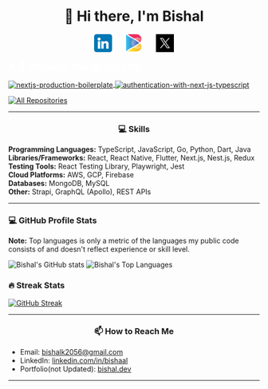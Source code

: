 <h1 align="center"> 👋 Hi there, I'm Bishal</h1>

<!-- Social icons section -->
<p align="center">
  <a href="https://www.linkedin.com/in/bishaal/" target="_blank" rel="noopener noreferrer"><img width="36px" alt="LinkedIn" title="LinkedIn" src="./assets/linkedin.png"/></a>
  &#8287;&#8287;&#8287;&#8287;&#8287;
  <a href="https://bishal.dev/" target="_blank" rel="noopener noreferrer"><img width="32px" alt="Dev.to" title="DenverCoder1 Dev.to" src="./assets/Bishal_icon.png"></a>
  &#8287;&#8287;&#8287;&#8287;&#8287;
  <a href="https://x.com/tw__bishal" target="_blank" rel="noopener noreferrer"><img width="36px" alt="Dev.to" title="DenverCoder1 Dev.to" src="./assets/x.jpeg"></a>
</p>

<details open>
  <summary style="font-size:20px; font-weight:bold; color:white;">📘 Projects You Might Like</summary>

  <p align="left">
    <a href="https://github.com/ghbishal/nextjs-boilerplate">
      <img align="center" width="300" src="https://denvercoder1-github-readme-stats.vercel.app/api/pin/?username=ghbishal&repo=nextjs-boilerplate&theme=react&bg_color=1F222E&title_color=f8b600&hide_border=true&icon_color=F8D866&show_icons=false" alt="nextjs-production-boilerplate"/>
    </a>
    <a href="https://github.com/ghbishal/authentication-with-next-js-typescript">
      <img align="center" width="300" src="https://denvercoder1-github-readme-stats.vercel.app/api/pin/?username=ghbishal&repo=authentication-with-next-js-typescript&theme=react&bg_color=1F222E&title_color=f8b600&hide_border=true&icon_color=F8D866&show_icons=false" alt="authentication-with-next-js-typescript"/>
    </a>
  </p>
  <a href="https://github.com/ghbishal?tab=repositories"><img alt="All Repositories" title="All Repositories" src="https://custom-icon-badges.demolab.com/badge/-Click%20Here%20For%20All%20My%20Repos-1F222E?style=for-the-badge&logoColor=white&logo=repo"/></a>
</details>

---

<h3 align="center">💻 Skills</h3>

<p>
  <b>Programming Languages:</b> TypeScript, JavaScript, Go, Python, Dart, Java <br>
  <b>Libraries/Frameworks:</b> React, React Native, Flutter, Next.js, Nest.js, Redux <br>
  <b>Testing Tools:</b> React Testing Library, Playwright, Jest <br>
  <b>Cloud Platforms:</b> AWS, GCP, Firebase <br>
  <b>Databases:</b> MongoDB, MySQL <br>
  <b>Other:</b> Strapi, GraphQL (Apollo), REST APIs
</p>

---

<h3>💻 GitHub Profile Stats</h3>
<b>Note:</b> Top languages is only a metric of the languages my public code consists of and doesn't reflect experience or skill level.

![Bishal's GitHub stats](https://denvercoder1-github-readme-stats.vercel.app/api?username=ghbishal&show_icons=true&include_all_commits=true&count_private=true&theme=gruvbox&border_radius=12&bg_color=135,222223,000000&hide_border=true)
![Bishal's Top Languages](https://denvercoder1-github-readme-stats.vercel.app/api/top-langs/?username=ghbishal&count_private=true&theme=gruvbox&hide_border=true&layout=compact&langs_count=8&bg_color=135,222223,000000&border_radius=12)

<h3>🔥 Streak Stats</h3>

[![GitHub Streak](https://streak-stats.demolab.com/?user=ghbishal)](https://git.io/streak-stats)

---

<h3 align="center">📫 How to Reach Me</h3>

- Email: [bishalk2056@gmail.com](mailto:bishalk2056@gmail.com)
- LinkedIn: [linkedin.com/in/bishaal](https://www.linkedin.com/in/bishaal/)
- Portfolio(not Updated): [bishal.dev](https://www.bishal.dev/)

---

<!--
**ghbishal/ghbishal** is a ✨ _special_ ✨ repository because its `README.md` (this file) appears on your GitHub profile.

Here are some ideas to get you started:

- 🔭 I’m currently working on ...
- 🌱 I’m currently learning ...
- 👯 I’m looking to collaborate on ...
- 🤔 I’m looking for help with ...
- 💬 Ask me about ...
- 📫 How to reach me: ...
- 😄 Pronouns: ...
- ⚡ Fun fact: ...
-->
